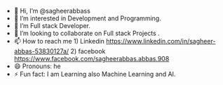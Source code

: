- 👋 Hi, I’m @sagheerabbass
- 👀 I’m interested in Development and Programming.
- 🌱 I’m Full stack Developer.
- 💞️ I’m looking to collaborate on Full stack Projects .
- 📫 How to reach me 1) Linkedin https://www.linkedin.com/in/sagheer-abbas-53830127a/ 2) facebook  https://www.facebook.com/sagheerabbas.abbas.908
- 😄 Pronouns: he
- ⚡ Fun fact: I am Learning also Machine Learning and AI.

<!---
sagheerabbass/sagheerabbass is a ✨ special ✨ repository because its `README.md` (this file) appears on your GitHub profile.
You can click the Preview link to take a look at your changes.
--->
